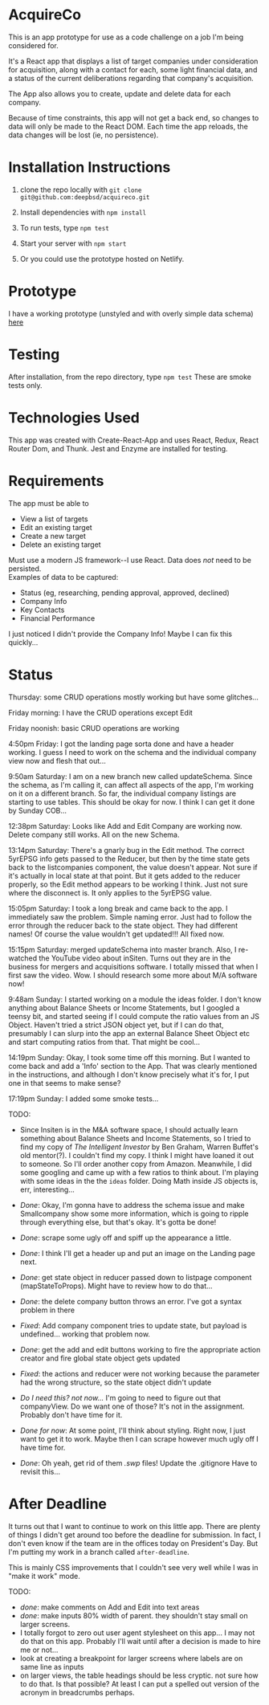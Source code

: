 # AcquireCo

This is an app prototype for use as a code challenge on a job I'm being considered for.

It's a React app that displays a list of target companies under consideration for acquisition, along with a contact for each, some
light financial data, and a status of the current deliberations regarding that company's acquisition.

The App also allows you to create, update and delete data for each company.

Because of time constraints, this app will not get a back end, so changes to data will only be made to the React DOM.  Each time
the app reloads, the data changes will be lost (ie, no persistence).

# Installation Instructions

1. clone the repo locally with `git clone git@github.com:deepbsd/acquireco.git`

2. Install dependencies with `npm install`

3. To run tests, type `npm test`

4. Start your server with `npm start`

5. Or you could use the prototype hosted on Netlify.

# Prototype

I have a working prototype (unstyled and with overly simple data schema) [here](https://acquireco.netlify.com)

# Testing

After installation, from the repo directory, type `npm test`  These are smoke tests only.

# Technologies Used

This app was created with Create-React-App and uses React, Redux, React
Router Dom, and Thunk. Jest and Enzyme are installed for testing.

# Requirements

The app must be able to

* View a list of targets
* Edit an existing target
* Create a new target
* Delete an existing target

Must use a modern JS framework--I use React.
Data does *not* need to be persisted.  
Examples of data to be captured:
* Status (eg, researching, pending approval, approved, declined)
* Company Info  
* Key Contacts
* Financial Performance

I just noticed I didn't provide the Company Info!  Maybe I can fix this
quickly...

# Status

Thursday: some CRUD operations mostly working but have some glitches...

Friday morning: I have the CRUD operations except Edit

Friday noonish: basic CRUD operations are working

4:50pm Friday:  I got the landing page sorta done and have a header working.  I guess I need to work on the schema and the individual
company view now and flesh that out...

9:50am Saturday: I am on a new branch new called updateSchema.  Since the schema, as I'm calling it, can affect all aspects of the app, 
I'm working on it on a different branch.  So far, the individual company listings are starting to use tables.  This should be okay 
for now.  I think I can get it done by Sunday COB...

12:38pm Saturday:  Looks like Add and Edit Company are working now.  Delete company still works.  All on the new Schema.

13:14pm Saturday:  There's a gnarly bug in the Edit method.  The correct 5yrEPSG info gets passed to the Reducer, but then by the time 
state gets back to the listcompanies component, the value doesn't appear.  Not sure if it's actually in local state at that point.  But
it gets added to the reducer properly, so the Edit method appears to be working I think.  Just not sure where the disconnect is.  It only
applies to the 5yrEPSG value.

15:05pm Saturday:  I took a long break and came back to the app.  I immediately saw the problem.  Simple naming error.  Just had to 
follow the error through the reducer back to the state object.  They had different names!  Of course the value wouldn't get updated!!!
All fixed now.

15:15pm Saturday: merged updateSchema into master branch.  Also, I re-watched the YouTube video about inSiten.  Turns out they are in the
business for mergers and acquisitions software.  I totally missed that when I first saw the video.  Wow.  I should research some more about
M/A software now!

9:48am Sunday: I started working on a module the ideas folder.  I don't know anything about Balance Sheets or Income Statements, but I
googled a teensy bit, and started seeing if I could compute the ratio values from an JS Object.  Haven't tried a strict JSON object yet, but
if I can do that, presumably I can slurp into the app an external Balance Sheet Object etc and start computing ratios from that.  That might 
be cool...

14:19pm Sunday:  Okay, I took some time off this morning.  But I wanted to come back and add a 'Info' section to the App.  That was clearly
mentioned in the instructions, and although I don't know precisely what it's for, I put one in that seems to make sense?

17:19pm Sunday:  I added some smoke tests...


TODO:

* Since Insiten is in the M&A software space, I should actually learn something about Balance Sheets and Income Statements, so I tried to
  find my copy of _The Intelligent Investor_ by Ben Graham, Warren Buffet's old mentor(?).  I couldn't find my copy.  I think I might
  have loaned it out to someone.  So I'll order another copy from Amazon.  Meanwhile, I did some googling and came up with a few ratios to
  think about.  I'm playing with some ideas in the the `ideas` folder.  Doing Math inside JS objects is, err, interesting...

* _Done_: Okay, I'm gonna have to address the schema issue and make Smallcompany show some more information, which is going to ripple through
  everything else, but that's okay.  It's gotta be done!

* _Done_: scrape some ugly off and spiff up the appearance a little.

* _Done_: I think I'll get a header up  and put an image on the Landing page next.

* _Done_: get state object in reducer passed down to listpage component (mapStateToProps).  Might have to review how to do that...

* _Done_: the delete company button throws an error.  I've got a syntax problem in there

* _Fixed_: Add company component tries to update state, but payload is undefined... working that problem now.

* _Done_: get the add and edit buttons working to fire the appropriate action creator and fire global state object gets updated

* _Fixed_: the actions and reducer were not working because the parameter had the wrong structure, so the state object didn't update

* _Do I need this? not now..._ I'm going to need to figure out that companyView.  Do we want one of those?  It's not in the assignment.  Probably don't have time for it.

* _Done for now_: At some point, I'll think about styling.  Right now, I just want to get it to work.  Maybe then I can scrape however much ugly off I have time for.

* _Done_: Oh yeah, get rid of them *.swp* files!  Update the .gitignore  Have to revisit this...

# After Deadline

It turns out that I want to continue to work on this little app.  There are plenty of things
I didn't get around too before the deadline for submission.  In fact, I don't even know if
the team are in the offices today on President's Day.  But I'm putting my work in a branch
called `after-deadline`.

This is mainly CSS improvements that I couldn't see very well while I was in "make it work"
mode.

TODO:

* _done_: make comments on Add and Edit into text areas
* _done_: make inputs 80% width of parent.  they shouldn't stay small on larger screens.
* I totally forgot to zero out user agent stylesheet on this app...  I may not do that on
  this app.  Probably I'll wait until after a decision is made to hire me or not...
* look at creating a breakpoint for larger screens where labels are on same line as inputs
* on larger views, the table headings should be less cryptic.  not sure how to do that.  Is
  that possible?  At least I can put a spelled out version of the acronym in breadcrumbs
  perhaps.

